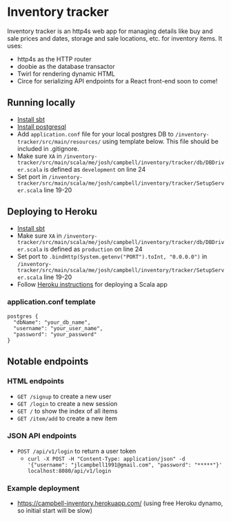 # Inventory tracker
Inventory tracker is an http4s web app for managing details like buy and sale prices and dates, storage and sale locations, etc. for inventory items.  It uses:
* http4s as the HTTP router
* doobie as the database transactor
* Twirl for rendering dynamic HTML
* Circe for serializing API endpoints for a React front-end soon to come!

## Running locally
* [Install sbt](http://www.scala-sbt.org/1.0/docs/Setup.html)
* [Install postgresql](https://www.postgresql.org/download/)
* Add `application.conf` file for your local postgres DB to `/inventory-tracker/src/main/resources/` using template below.  This file should be included in .gitignore.
* Make sure `XA` in `/inventory-tracker/src/main/scala/me/josh/campbell/inventory/tracker/db/DBDriver.scala` is defined as `development` on line 24
* Set port in `/inventory-tracker/src/main/scala/me/josh/campbell/inventory/tracker/SetupServer.scala` line 19-20

## Deploying to Heroku
* [Install sbt](http://www.scala-sbt.org/1.0/docs/Setup.html)
* Make sure `XA` in `/inventory-tracker/src/main/scala/me/josh/campbell/inventory/tracker/db/DBDriver.scala` is defined as `production` on line 24
* Set port to `.bindHttp(System.getenv("PORT").toInt, "0.0.0.0")` in `/inventory-tracker/src/main/scala/me/josh/campbell/inventory/tracker/SetupServer.scala` line 19-20
* Follow [Heroku instructions](https://devcenter.heroku.com/articles/deploying-scala) for deploying a Scala app


### application.conf template
```
postgres {
  "dbName": "your_db_name",
  "username": "your_user_name",
  "password": "your_password"
}
```

## Notable endpoints
### HTML endpoints
* `GET /signup` to create a new user
* `GET /login` to create a new session
* `GET /` to show the index of all items
* `GET /item/add` to create a new item
### JSON API endpoints
* `POST /api/v1/login` to return a user token
  * `curl -X POST -H "Content-Type: application/json" -d '{"username": "jlcampbell1991@gmail.com", "password": "*****"}' localhost:8080/api/v1/login`

### Example deployment
* https://campbell-inventory.herokuapp.com/ (using free Heroku dynamo, so initial start will be slow)
